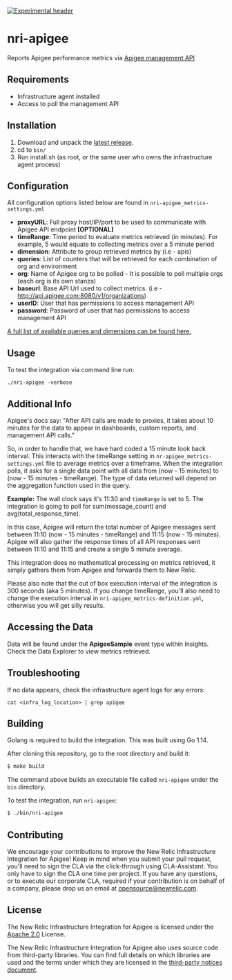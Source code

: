 [![Experimental header](https://github.com/newrelic/opensource-website/raw/master/src/images/categories/Experimental.png)](https://opensource.newrelic.com/oss-category/#experimental)

# nri-apigee

Reports Apigee performance metrics via [Apigee management API](https://docs.apigee.com/api-platform/analytics/use-analytics-api-measure-api-program-performance)

## Requirements
* Infrastructure agent installed
* Access to poll the management API

## Installation

1. Download and unpack the [latest release](https://github.com/newrelic-experimental/nri-apigee/releases/tag/v1.0).
2. cd to `bin/`
3. Run install.sh (as root, or the same user who owns the infrastructure agent process)

## Configuration
All configuration options listed below are found in `nri-apigee_metrics-settings.yml` 

* **proxyURL**: Full proxy host/IP/port to be used to communicate with Apigee API endpoint **[OPTIONAL]**
* **timeRange**: Time period to evaluate metrics retrieved (in minutes). For example, 5 would equate to collecting metrics over a 5 minute period
* **dimension**: Attribute to group retrieved metrics by (i.e - apis)
* **queries**: List of counters that will be retrieved for each combination of org and environment
* **org**: Name of Apigee org to be polled - It is possible to poll multiple orgs (each org is its own stanza)
* **baseurl**: Base API Url used to collect metrics. (i.e - http://api.apigee.com:8080/v1/organizations)
* **userID**: User that has permissions to access management API
* **password**: Password of user that has permissions to access management API

[A full list of available queries and dimensions can be found here.](https://docs.apigee.com/api-platform/analytics/analytics-reference)

## Usage
To test the integration via command line run:

```
./nri-apigee -verbose
```

## Additional Info
Apigee's docs say: "After API calls are made to proxies, it takes about 10 minutes for the data to appear in dashboards, custom reports, and management API calls."

So, in order to handle that, we have hard coded a 15 minute look back interval. This interacts with the timeRange setting in `nr-apigee_metrics-settings.yml` file to average metrics over a timeframe. When the integration polls, it asks for a single data point with all data from (now - 15 minutes) to (now - 15 minutes - timeRange). The type of data returned will depend on the aggregation function used in the query.

**Example:**
The wall clock says it's 11:30 and `timeRange` is set to 5. The integration is going to poll for sum(message_count) and avg(total_response_time).

In this case, Apigee will return the total number of Apigee messages sent between 11:10 (now - 15 minutes - timeRange) and 11:15 (now - 15 minutes). Apigee will also gather the response times of all API responses sent between 11:10 and 11:15 and create a single 5 minute average.

This integration does no mathematical processing on metrics retrieved, it simply gathers them from Apigee and forwards them to New Relic.

Please also note that the out of box execution interval of the integration is 300 seconds (aka 5 minutes). If you change timeRange, you'll also need to change the execution interval in `nri-apigee_metrics-definition.yml`, otherwise you will get silly results.

## Accessing the Data
Data will be found under the **ApigeeSample** event type within Insights. Check the Data Explorer to view metrics retrieved.

## Troubleshooting
If no data appears, check the infrastructure agent logs for any errors:

`cat <infra_log_location> | grep apigee`

## Building
Golang is required to build the integration. This was built using Go 1.14.

After cloning this repository, go to the root directory and build it:

```bash
$ make build
```

The command above builds an executable file called `nri-apigee` under the `bin` directory.

To test the integration, run `nri-apigee`:

```bash
$ ./bin/nri-apigee
```

## Contributing
We encourage your contributions to improve the New Relic Infrastructure Integration for Apigee! Keep in mind when you submit your pull request, you'll need to sign the CLA via the click-through using CLA-Assistant. You only have to sign the CLA one time per project.
If you have any questions, or to execute our corporate CLA, required if your contribution is on behalf of a company,  please drop us an email at opensource@newrelic.com.

## License
The New Relic Infrastructure Integration for Apigee is licensed under the [Apache 2.0](http://apache.org/licenses/LICENSE-2.0.txt) License.

The New Relic Infrastructure Integration for Apigee also uses source code from third-party libraries. You can find full details on which libraries are used and the terms under which they are licensed in the [third-party notices document](https://github.com/newrelic/nri-apigee/blob/main/THIRD_PARTY_NOTICES.md).
